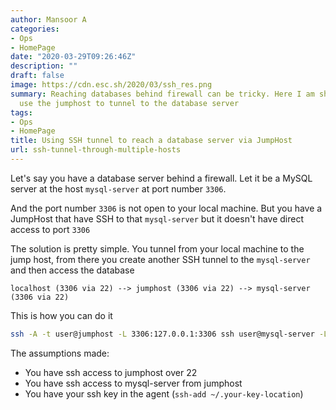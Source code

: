 ```yaml
---
author: Mansoor A
categories:
- Ops
- HomePage
date: "2020-03-29T09:26:46Z"
description: ""
draft: false
image: https://cdn.esc.sh/2020/03/ssh_res.png
summary: Reaching databases behind firewall can be tricky. Here I am showing how to
  use the jumphost to tunnel to the database server
tags:
- Ops
- HomePage
title: Using SSH tunnel to reach a database server via JumpHost
url: ssh-tunnel-through-multiple-hosts
---
```



Let's say you have a database server behind a firewall. Let it be a MySQL server at the host `mysql-server` at port number `3306`.

And the port number `3306` is not open to your local machine. But you have a JumpHost that have SSH to that `mysql-server` but it doesn't have direct access to port `3306`

The solution is pretty simple. You tunnel from your local machine to the jump host, from there you create another SSH tunnel to the `mysql-server` and then access the database

```
localhost (3306 via 22) --> jumphost (3306 via 22) --> mysql-server (3306 via 22)
```

This is how you can do it

```bash
ssh -A -t user@jumphost -L 3306:127.0.0.1:3306 ssh user@mysql-server -L 3306:127.0.0.1:3306 -N
```

The assumptions made:

* You have ssh access to jumphost over 22
* You have ssh access to mysql-server from jumphost
* You have your ssh key in the agent (`ssh-add ~/.your-key-location`)

